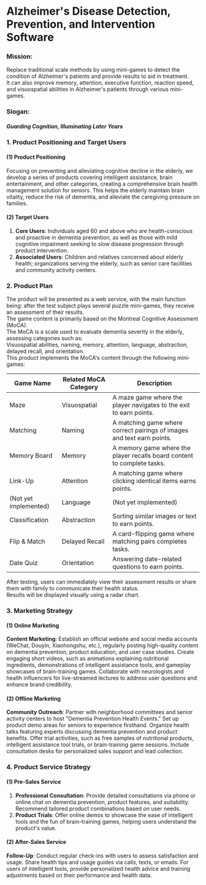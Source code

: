 # Alzheimer's Disease Detection, Prevention, and Intervention Software

### Mission:
Replace traditional scale methods by using mini-games to detect the condition of Alzheimer's patients and provide results to aid in treatment.  
It can also improve memory, attention, executive function, reaction speed, and visuospatial abilities in Alzheimer's patients through various mini-games.  

### Slogan:
##### Guarding Cognition, Illuminating Later Years  

### 1. Product Positioning and Target Users  
#### (1) Product Positioning  
Focusing on preventing and alleviating cognitive decline in the elderly, we develop a series of products covering intelligent assistance, brain entertainment, and other categories, creating a comprehensive brain health management solution for seniors. This helps the elderly maintain brain vitality, reduce the risk of dementia, and alleviate the caregiving pressure on families.  

#### (2) Target Users  
1. **Core Users**: Individuals aged 60 and above who are health-conscious and proactive in dementia prevention, as well as those with mild cognitive impairment seeking to slow disease progression through product intervention.  
2. **Associated Users**: Children and relatives concerned about elderly health; organizations serving the elderly, such as senior care facilities and community activity centers.  

### 2. Product Plan  
The product will be presented as a web service, with the main function being: after the test subject plays several puzzle mini-games, they receive an assessment of their results.  
The game content is primarily based on the Montreal Cognitive Assessment (MoCA).  
The MoCA is a scale used to evaluate dementia severity in the elderly, assessing categories such as:  
Visuospatial abilities, naming, memory, attention, language, abstraction, delayed recall, and orientation.  
This product implements the MoCA's content through the following mini-games:  

| Game Name       | Related MoCA Category | Description                                                                 |
|----------------|----------------------|-----------------------------------------------------------------------------|
| Maze           | Visuospatial         | A maze game where the player navigates to the exit to earn points.          |
| Matching       | Naming               | A matching game where correct pairings of images and text earn points.      |
| Memory Board   | Memory               | A memory game where the player recalls board content to complete tasks.     |
| Link-Up        | Attention            | A matching game where clicking identical items earns points.                |
| (Not yet implemented) | Language         | (Not yet implemented)                                                       |
| Classification | Abstraction          | Sorting similar images or text to earn points.                              |
| Flip & Match   | Delayed Recall       | A card-flipping game where matching pairs completes tasks.                  |
| Date Quiz      | Orientation          | Answering date-related questions to earn points.                            |

After testing, users can immediately view their assessment results or share them with family to communicate their health status.  
Results will be displayed visually using a radar chart.  

### 3. Marketing Strategy  
#### (1) Online Marketing  
**Content Marketing**: Establish an official website and social media accounts (WeChat, Douyin, Xiaohongshu, etc.), regularly posting high-quality content on dementia prevention, product education, and user case studies. Create engaging short videos, such as animations explaining nutritional ingredients, demonstrations of intelligent assistance tools, and gameplay showcases of brain-training games. Collaborate with neurologists and health influencers for live-streamed lectures to address user questions and enhance brand credibility.  

#### (2) Offline Marketing  
**Community Outreach**: Partner with neighborhood committees and senior activity centers to host "Dementia Prevention Health Events." Set up product demo areas for seniors to experience firsthand. Organize health talks featuring experts discussing dementia prevention and product benefits. Offer trial activities, such as free samples of nutritional products, intelligent assistance tool trials, or brain-training game sessions. Include consultation desks for personalized sales support and lead collection.  

### 4. Product Service Strategy  
#### (1) Pre-Sales Service  
1. **Professional Consultation**: Provide detailed consultations via phone or online chat on dementia prevention, product features, and suitability. Recommend tailored product combinations based on user needs.  
2. **Product Trials**: Offer online demos to showcase the ease of intelligent tools and the fun of brain-training games, helping users understand the product's value.  

#### (2) After-Sales Service  
**Follow-Up**: Conduct regular check-ins with users to assess satisfaction and usage. Share health tips and usage guides via calls, texts, or emails. For users of intelligent tools, provide personalized health advice and training adjustments based on their performance and health data.  